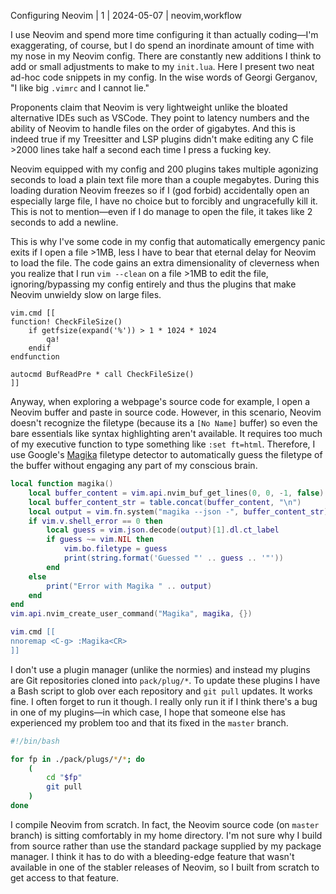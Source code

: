 Configuring Neovim | 1 | 2024-05-07 | neovim,workflow

I use Neovim and spend more time configuring it than actually coding—I'm exaggerating, of course, but I do spend an inordinate amount of time with my nose in my Neovim config. There are constantly new additions I think to add or small adjustments to make to my `init.lua`. Here I present two neat ad-hoc code snippets in my config. In the wise words of Georgi Gerganov, "I like big `.vimrc` and I cannot lie."

Proponents claim that Neovim is very lightweight unlike the bloated alternative IDEs such as VSCode. They point to latency numbers and the ability of Neovim to handle files on the order of gigabytes. And this is indeed true if my Treesitter and LSP plugins didn't make editing any C file >2000 lines take half a second each time I press a fucking key.

Neovim equipped with my config and 200 plugins takes multiple agonizing seconds to load a plain text file more than a couple megabytes. During this loading duration Neovim freezes so if I (god forbid) accidentally open an especially large file, I have no choice but to forcibly and ungracefully kill it. This is not to mention—even if I do manage to open the file, it takes like 2 seconds to add a newline.

This is why I've some code in my config that automatically emergency panic exits if I open a file >1MB, less I have to bear that eternal delay for Neovim to load the file. The code gains an extra dimensionality of cleverness when you realize that I run `vim --clean` on a file >1MB to edit the file, ignoring/bypassing my config entirely and thus the plugins that make Neovim unwieldy slow on large files.

```vim
vim.cmd [[
function! CheckFileSize()
    if getfsize(expand('%')) > 1 * 1024 * 1024
        qa!
    endif
endfunction

autocmd BufReadPre * call CheckFileSize()
]]
```

Anyway, when exploring a webpage's source code for example, I open a Neovim buffer and paste in source code. However, in this scenario, Neovim doesn't recognize the filetype (because its a `[No Name]` buffer) so even the bare essentials like syntax highlighting aren't available. It requires too much of my executive function to type something like `:set ft=html`. Therefore, I use Google's [Magika](https://google.github.io/magika/) filetype detector to automatically guess the filetype of the buffer without engaging any part of my conscious brain.

```lua
local function magika()
    local buffer_content = vim.api.nvim_buf_get_lines(0, 0, -1, false)
    local buffer_content_str = table.concat(buffer_content, "\n")
    local output = vim.fn.system("magika --json -", buffer_content_str)
    if vim.v.shell_error == 0 then
        local guess = vim.json.decode(output)[1].dl.ct_label
        if guess ~= vim.NIL then
            vim.bo.filetype = guess
            print(string.format('Guessed "' .. guess .. '"'))
        end
    else
        print("Error with Magika " .. output)
    end
end
vim.api.nvim_create_user_command("Magika", magika, {})

vim.cmd [[
nnoremap <C-g> :Magika<CR>
]]
```

I don't use a plugin manager (unlike the normies) and instead my plugins are Git repositories cloned into `pack/plug/*`. To update these plugins I have a Bash script to glob over each repository and `git pull` updates. It works fine. I often forget to run it though. I really only run it if I think there's a bug in one of my plugins—in which case, I hope that someone else has experienced my problem too and that its fixed in the `master` branch.

```bash
#!/bin/bash

for fp in ./pack/plugs/*/*; do
    (
        cd "$fp"
        git pull
    )
done
```

I compile Neovim from scratch. In fact, the Neovim source code (on `master` branch) is sitting comfortably in my home directory. I'm not sure why I build from source rather than use the standard package supplied by my package manager. I think it has to do with a bleeding-edge feature that wasn't available in one of the stabler releases of Neovim, so I built from scratch to get access to that feature.
